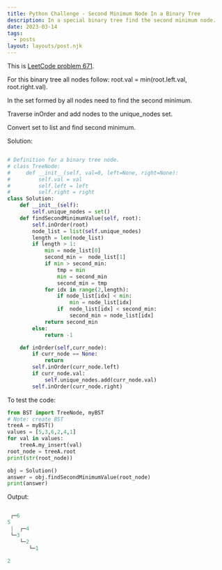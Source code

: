 ```yaml
---
title: Python Challenge - Second Minimum Node In a Binary Tree
description: In a special binary tree find the second minimum node.
date: 2023-03-14
tags:
  - posts
layout: layouts/post.njk
---
```


This is [LeetCode problem 671](https://leetcode.com/problems/second-minimum-node-in-a-binary-tree/description/).

For this binary tree all nodes follow: root.val = min(root.left.val, root.right.val).

In the set formed by all nodes need to find the second minimum.

Traverse inOrder and add nodes to the unique_nodes set.

Convert set to list and find second minimum.

Solution:

```python

# Definition for a binary tree node.
# class TreeNode:
#     def __init__(self, val=0, left=None, right=None):
#         self.val = val
#         self.left = left
#         self.right = right
class Solution:
    def __init__(self):
        self.unique_nodes = set()
    def findSecondMinimumValue(self, root):
        self.inOrder(root)
        node_list = list(self.unique_nodes)
        length = len(node_list)
        if length > 1:
            min = node_list[0]
            second_min =  node_list[1]
            if min > second_min:
                tmp = min
                min = second_min
                second_min = tmp
            for idx in range(2,length):
                if node_list[idx] < min:
                    min = node_list[idx]
                if  node_list[idx] < second_min:
                    second_min = node_list[idx]
            return second_min
        else:
            return -1

    def inOrder(self,curr_node):
        if curr_node == None:
            return
        self.inOrder(curr_node.left)
        if curr_node.val:
            self.unique_nodes.add(curr_node.val)
        self.inOrder(curr_node.right)

```

To test the code:

```python
from BST import TreeNode, myBST
# Note: create BST
treeA = myBST()
values = [5,3,6,2,4,1]
for val in values:
    treeA.my_insert(val)
root_node = treeA.root
print(str(root_node))

obj = Solution()
answer = obj.findSecondMinimumValue(root_node)
print(answer)

```

Output:

```python

 ┌─6
5
 |  ┌─4
 └─3
    └─2
       └─1

2

```
